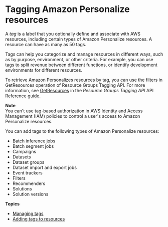 # Tagging Amazon Personalize resources<a name="tagging-resources"></a>

A *tag* is a label that you optionally define and associate with AWS resources, including certain types of Amazon Personalize resources\. A resource can have as many as 50 tags\. 

Tags can help you categorize and manage resources in different ways, such as by purpose, environment, or other criteria\. For example, you can use tags to split revenue between different functions, or identify development environments for different resources\. 

 To retrieve Amazon Personalizes resources by tag, you can use the filters in GetResources operation of Resource Groups Tagging API\. For more information, see [GetResources](https://docs.aws.amazon.com/resourcegroupstagging/latest/APIReference/API_GetResources.html) in the *Resource Groups Tagging API* API Reference guide\. 

**Note**  
You can't use tag\-based authorization in AWS Identity and Access Management \(IAM\) policies to control a user's access to Amazon Personalize resources\.

You can add tags to the following types of Amazon Personalize resources: 
+  Batch inference jobs 
+  Batch segment jobs 
+ Campaigns
+ Datasets
+ Dataset groups
+ Dataset import and export jobs
+ Event trackers
+ Filters
+ Recommenders
+ Solutions
+ Solution versions

**Topics**
+ [Managing tags](personalize-managing-tags.md)
+ [Adding tags to resources](tags-add.md)